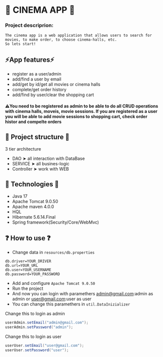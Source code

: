 # :popcorn: CINEMA APP :popcorn:
### Project descriprion:
``` text
The cinema app is a web application that allows users to search for movies, to make order, to choose cinema-halls, etc.
So lets start!
```

## :zap:App features:zap:
- register as a user/admin
- add/find a user by email
- add/get by id/get all movies or cinema halls
- complete/get order history
- add/find by user/clear the shopping cart

#### ⚠️You need to be registered as admin to be able to do all CRUD operations with cinema halls, moveis, movie sessions. If you are registered as a user you will be able to add movie sessions to shopping cart, check order histor and compelte orders

## 📁  Project structure 📁 
3 tier architecture 
- DAO ➤ all interaction with DataBase
- SERVICE ➤ all busines-logic
- Controller ➤ work with WEB


## 🔧 Technologies 🔧
- Java 17
- Apache Tomcat 9.0.50
- Apache maven 4.0.0
- HQL
- Hibernate 5.6.14.Final
- Spring framework(Security/Core/WebMvc)

## :question: How to use :question:
- Change data in `resources/db.properties`
``` code
db.driver=YOUR_DRIVER
db.url=YOUR_URL
db.user=YOUR_USERNAME
db.password=YOUR_PASSWORD
```
- Add and configure `Apache Tomcat 9.0.50`
- Run the project
- And now you can login with paramethers admin@gmail.com:admin as admin
or user@gmail.com:user as user
- You can change this paramethers in `util.DataInizializer`

Change this to login as admin
```java 
userAdmin.setEmail("admin@gmail.com");
userAdmin.setPassword("admin");
```
Change this to login as user
```java
userUser.setEmail("user@gmail.com");
userUser.setPassword("user");
```
